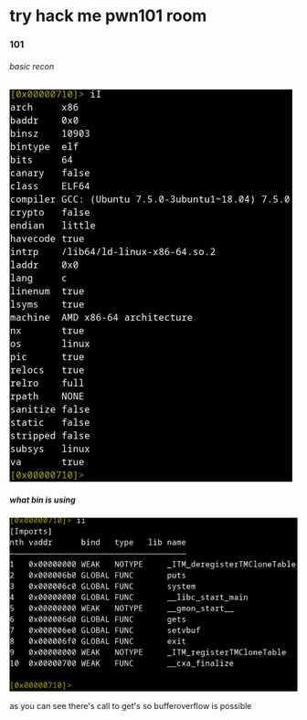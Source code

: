 # try hack me pwn101 room
### 101

###### *basic recon*
![](./pics/basic_recon_bg.png)

##### *what bin is using*
![](./pics/imports.png)

as you can see there's call to get's
so bufferoverflow is possible
